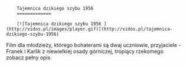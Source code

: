 
        Tajemnica dzikiego szybu 1956 
        =============
        
        [![Tajemnica dzikiego szybu 1956 ](http://vidos.pl/images/player.gif)](http://vidos.pl/tajemnica-dzikiego-szybu-1956)
        
        
 Film dla młodzieży, którego bohaterami są dwaj uczniowie, przyjaciele - Franek i Karlik z niewielkiej osady górniczej, tropiący rzekomego zobacz pełny opis
    